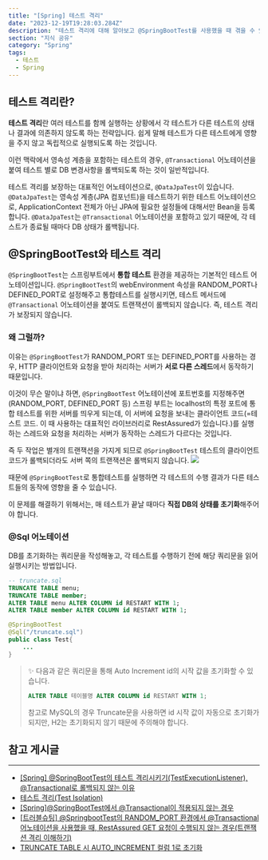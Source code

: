 ```yaml
---
title: "[Spring] 테스트 격리"
date: "2023-12-19T19:28:03.284Z"
description: "테스트 격리에 대해 알아보고 @SpringBootTest를 사용했을 때 겪을 수 있는 문제에 대해 알아보자."
section: "지식 공유" 
category: "Spring"
tags:
  - 테스트
  - Spring
---
```


## 테스트 격리란?
**테스트 격리**란 여러 테스트를 함께 실행하는 상황에서 각 테스트가 다른 테스트의 상태나 결과에 의존하지 않도록 하는 전략입니다. 쉽게 말해 테스트가 다른 테스트에게 영향을 주지 않고 독립적으로 실행되도록 하는 것입니다.

이런 맥락에서 영속성 계층을 포함하는 테스트의 경우, `@Transactional` 어노테이션을 붙여 테스트 별로 DB 변경사항을 롤백되도록 하는 것이 일반적입니다.

테스트 격리를 보장하는 대표적인 어노테이션으로, `@DataJpaTest`이 있습니다.
`@DataJpaTest`는 영속성 계층(JPA 컴포넌트)을 테스트하기 위한 테스트 어노테이션으로, ApplicationContext 전체가 아닌 JPA에 필요한 설정들에 대해서만 Bean을 등록합니다.
`@DataJpaTest`는 `@Transactional` 어노테이션을 포함하고 있기 때문에, 각 테스트가 종료될 때마다 DB 상태가 롤백됩니다.
## @SpringBootTest와 테스트 격리
`@SpringBootTest`는 스프링부트에서 **통합 테스트** 환경을 제공하는 기본적인 테스트 어노테이션입니다.
`@SpringBootTest`의 webEnvironment 속성을 RANDOM_PORT나 DEFINED_PORT로 설정해주고 통합테스트를 실행시키면, 테스트 메서드에 `@Transactional` 어노테이션을 붙여도 트랜잭션이 롤백되지 않습니다. 즉, 테스트 격리가 보장되지 않습니다.

### 왜 그럴까?
이유는 `@SpringBootTest`가 RANDOM_PORT 또는 DEFINED_PORT를 사용하는 경우, HTTP 클라이언트와 요청을 받아 처리하는 서버가 **서로 다른 스레드**에서 동작하기 때문입니다.

이것이 무슨 말이냐 하면, `@SpringBootTest` 어노테이션에 포트번호를 지정해주면(RANDOM_PORT, DEFINED_PORT 등) 스프링 부트는 localhost의 특정 포트에 통합 테스트를 위한 서버를 띄우게 되는데, 이 서버에 요청을 보내는 클라이언트 코드(=테스트 코드. 이 때 사용하는 대표적인 라이브러리로 RestAssured가 있습니다.)를 실행하는 스레드와 요청을 처리하는 서버가 동작하는 스레드가 다르다는 것입니다.

즉 두 작업은 별개의 트랜잭션을 가지게 되므로 `@SpringBootTest` 테스트의 클라이언트 코드가 롤백되더라도 서버 쪽의 트랜잭션은 롤백되지 않습니다.
![](https://i.imgur.com/aU4V1TN.png)

때문에 `@SpringBootTest`로 통합테스트를 실행하면 각 테스트의 수행 결과가 다른 테스트들의 동작에 영향을 줄 수 있습니다.

이 문제를 해결하기 위해서는, 매 테스트가 끝날 때마다 **직접 DB의 상태를 초기화**해주어야 합니다.

### @Sql 어노테이션

DB를 초기화하는 쿼리문을 작성해놓고, 각 테스트를 수행하기 전에 해당 쿼리문을 읽어 실행시키는 방법입니다.

```sql
-- truncate.sql
TRUNCATE TABLE menu;
TRUNCATE TABLE member;
ALTER TABLE menu ALTER COLUMN id RESTART WITH 1;
ALTER TABLE member ALTER COLUMN id RESTART WITH 1;
```
```java
@SpringBootTest
@Sql("/truncate.sql")
public class Test{
	...
}
```

> ✨ 다음과 같은 쿼리문을 통해 Auto Increment id의 시작 값을 초기화할 수 있습니다.
> ```sql
> ALTER TABLE 테이블명 ALTER COLUMN id RESTART WITH 1;
> ```
> 참고로 MySQL의 경우 Truncate문을 사용하면 id 시작 값이 자동으로 초기화가 되지만, H2는 초기화되지 않기 때문에 주의해야 합니다.
## 참고 게시글
---
- [[Spring] @SpringBootTest의 테스트 격리시키기(TestExecutionListener), @Transactional로 롤백되지 않는 이유](https://mangkyu.tistory.com/264)
- [테스트 격리(Test Isolation)](https://velog.io/@ljinsk3/%ED%85%8C%EC%8A%A4%ED%8A%B8-%EA%B2%A9%EB%A6%ACTest-Isolation)
- [[Spring]@SpringBootTest에서 @Transactional이 적용되지 않는 경우](https://notbusyperson.tistory.com/47)
- [[트러블슈팅] @SpringbootTest의 RANDOM_PORT 환경에서 @Transactional 어노테이션을 사용했을 때, RestAssured GET 요청이 수행되지 않는 경우(트랜잭션 격리 이해하기)](https://velog.io/@rg970604/%ED%8A%B8%EB%9F%AC%EB%B8%94%EC%8A%88%ED%8C%85-SpringbootTest%EC%9D%98-RANDOMPORT-%ED%99%98%EA%B2%BD%EC%97%90%EC%84%9C-Transactional-%EC%96%B4%EB%85%B8%ED%85%8C%EC%9D%B4%EC%85%98%EC%9D%84-%EC%82%AC%EC%9A%A9%ED%96%88%EC%9D%84-%EB%95%8C-RestAssured-GET-%EC%9A%94%EC%B2%AD%EC%9D%B4-%EC%88%98%ED%96%89%EB%90%98%EC%A7%80-%EC%95%8A%EB%8A%94-%EA%B2%BD%EC%9A%B0)
- [TRUNCATE TABLE 시 AUTO_INCREMENT 컬럼 1로 초기화](https://www.inflearn.com/questions/868672/truncate-table-%EC%8B%9C-auto-increment-%EC%BB%AC%EB%9F%BC-1%EB%A1%9C-%EC%B4%88%EA%B8%B0%ED%99%94)
